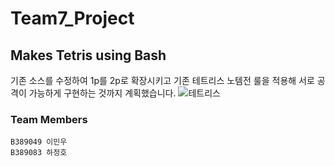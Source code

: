 # Team7_Project


## Makes Tetris using Bash
기존 소스를 수정하여 1p를 2p로 확장시키고 기존 테트리스 노템전 룰을 적용해
서로 공격이 가능하게 구현하는 것까지 계획했습니다.
![테트리스](./Desktop/테트리스.[png)

### Team Members
	B389049 이민우
	B389083 하정호
